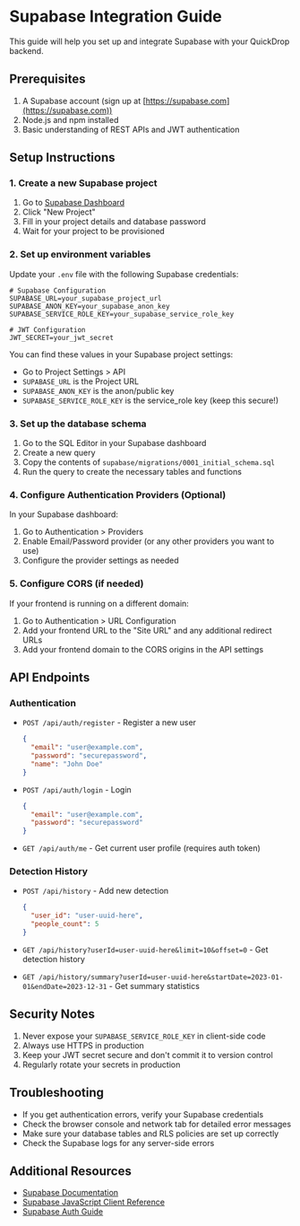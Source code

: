 # Supabase Integration Guide

This guide will help you set up and integrate Supabase with your QuickDrop backend.

## Prerequisites

1. A Supabase account (sign up at [https://supabase.com](https://supabase.com))
2. Node.js and npm installed
3. Basic understanding of REST APIs and JWT authentication

## Setup Instructions

### 1. Create a new Supabase project

1. Go to [Supabase Dashboard](https://app.supabase.com/)
2. Click "New Project"
3. Fill in your project details and database password
4. Wait for your project to be provisioned

### 2. Set up environment variables

Update your `.env` file with the following Supabase credentials:

```env
# Supabase Configuration
SUPABASE_URL=your_supabase_project_url
SUPABASE_ANON_KEY=your_supabase_anon_key
SUPABASE_SERVICE_ROLE_KEY=your_supabase_service_role_key

# JWT Configuration
JWT_SECRET=your_jwt_secret
```

You can find these values in your Supabase project settings:
- Go to Project Settings > API
- `SUPABASE_URL` is the Project URL
- `SUPABASE_ANON_KEY` is the anon/public key
- `SUPABASE_SERVICE_ROLE_KEY` is the service_role key (keep this secure!)

### 3. Set up the database schema

1. Go to the SQL Editor in your Supabase dashboard
2. Create a new query
3. Copy the contents of `supabase/migrations/0001_initial_schema.sql`
4. Run the query to create the necessary tables and functions

### 4. Configure Authentication Providers (Optional)

In your Supabase dashboard:
1. Go to Authentication > Providers
2. Enable Email/Password provider (or any other providers you want to use)
3. Configure the provider settings as needed

### 5. Configure CORS (if needed)

If your frontend is running on a different domain:
1. Go to Authentication > URL Configuration
2. Add your frontend URL to the "Site URL" and any additional redirect URLs
3. Add your frontend domain to the CORS origins in the API settings

## API Endpoints

### Authentication

- `POST /api/auth/register` - Register a new user
  ```json
  {
    "email": "user@example.com",
    "password": "securepassword",
    "name": "John Doe"
  }
  ```

- `POST /api/auth/login` - Login
  ```json
  {
    "email": "user@example.com",
    "password": "securepassword"
  }
  ```

- `GET /api/auth/me` - Get current user profile (requires auth token)

### Detection History

- `POST /api/history` - Add new detection
  ```json
  {
    "user_id": "user-uuid-here",
    "people_count": 5
  }
  ```

- `GET /api/history?userId=user-uuid-here&limit=10&offset=0` - Get detection history
- `GET /api/history/summary?userId=user-uuid-here&startDate=2023-01-01&endDate=2023-12-31` - Get summary statistics

## Security Notes

1. Never expose your `SUPABASE_SERVICE_ROLE_KEY` in client-side code
2. Always use HTTPS in production
3. Keep your JWT secret secure and don't commit it to version control
4. Regularly rotate your secrets in production

## Troubleshooting

- If you get authentication errors, verify your Supabase credentials
- Check the browser console and network tab for detailed error messages
- Make sure your database tables and RLS policies are set up correctly
- Check the Supabase logs for any server-side errors

## Additional Resources

- [Supabase Documentation](https://supabase.com/docs)
- [Supabase JavaScript Client Reference](https://supabase.com/docs/reference/javascript/initializing)
- [Supabase Auth Guide](https://supabase.com/docs/guides/auth)
